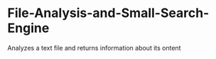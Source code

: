 # File-Analysis-and-Small-Search-Engine
Analyzes a text file and returns information about its  ontent
